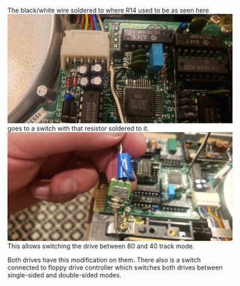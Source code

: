 The black/white wire soldered to where R14 used to be as seen here
![bw cable](images/20230804_221027.jpg)
goes to a switch with that resistor soldered to it.
![switch](images/20230804_221051.jpg)
This allows switching the drive between 80 and 40 track mode.

Both drives have this modification on them. There also is a switch connected to floppy drive controller which switches both drives between single-sided and double-sided modes.

